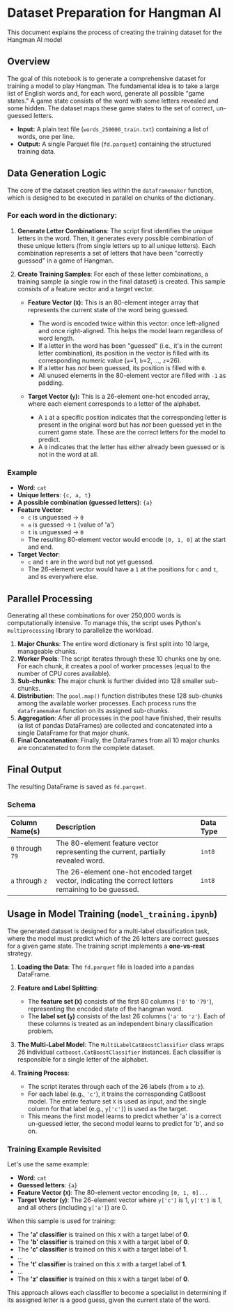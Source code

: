 # Dataset Preparation for Hangman AI

This document explains the process of creating the training dataset for the Hangman AI model

## Overview

The goal of this notebook is to generate a comprehensive dataset for training a model to play Hangman. The fundamental idea is to take a large list of English words and, for each word, generate all possible "game states." A game state consists of the word with some letters revealed and some hidden. The dataset maps these game states to the set of correct, un-guessed letters.

- **Input:** A plain text file (`words_250000_train.txt`) containing a list of words, one per line.
- **Output:** A single Parquet file (`fd.parquet`) containing the structured training data.

## Data Generation Logic

The core of the dataset creation lies within the `dataframemaker` function, which is designed to be executed in parallel on chunks of the dictionary.

### For each word in the dictionary:

1.  **Generate Letter Combinations**: The script first identifies the unique letters in the word. Then, it generates every possible combination of these unique letters (from single letters up to all unique letters). Each combination represents a set of letters that have been "correctly guessed" in a game of Hangman.

2.  **Create Training Samples**: For each of these letter combinations, a training sample (a single row in the final dataset) is created. This sample consists of a feature vector and a target vector.

    -   **Feature Vector (`X`):** This is an 80-element integer array that represents the current state of the word being guessed.
        -   The word is encoded twice within this vector: once left-aligned and once right-aligned. This helps the model learn regardless of word length.
        -   If a letter in the word has been "guessed" (i.e., it's in the current letter combination), its position in the vector is filled with its corresponding numeric value (`a`=1, `b`=2, ..., `z`=26).
        -   If a letter has *not* been guessed, its position is filled with `0`.
        -   All unused elements in the 80-element vector are filled with `-1` as padding.

    -   **Target Vector (`y`):** This is a 26-element one-hot encoded array, where each element corresponds to a letter of the alphabet.
        -   A `1` at a specific position indicates that the corresponding letter is present in the original word but has *not* been guessed yet in the current game state. These are the correct letters for the model to predict.
        -   A `0` indicates that the letter has either already been guessed or is not in the word at all.

### Example

- **Word**: `cat`
- **Unique letters**: `{c, a, t}`
- **A possible combination (guessed letters)**: `{a}`
- **Feature Vector**:
    - `c` is unguessed -> `0`
    - `a` is guessed -> `1` (value of 'a')
    - `t` is unguessed -> `0`
    - The resulting 80-element vector would encode `[0, 1, 0]` at the start and end.
- **Target Vector**:
    - `c` and `t` are in the word but not yet guessed.
    - The 26-element vector would have a `1` at the positions for `c` and `t`, and `0`s everywhere else.

## Parallel Processing

Generating all these combinations for over 250,000 words is computationally intensive. To manage this, the script uses Python's `multiprocessing` library to parallelize the workload.

1.  **Major Chunks**: The entire word dictionary is first split into 10 large, manageable chunks.
2.  **Worker Pools**: The script iterates through these 10 chunks one by one. For each chunk, it creates a pool of worker processes (equal to the number of CPU cores available).
3.  **Sub-chunks**: The major chunk is further divided into 128 smaller sub-chunks.
4.  **Distribution**: The `pool.map()` function distributes these 128 sub-chunks among the available worker processes. Each process runs the `dataframemaker` function on its assigned sub-chunks.
5.  **Aggregation**: After all processes in the pool have finished, their results (a list of pandas DataFrames) are collected and concatenated into a single DataFrame for that major chunk.
6.  **Final Concatenation**: Finally, the DataFrames from all 10 major chunks are concatenated to form the complete dataset.

## Final Output

The resulting DataFrame is saved as `fd.parquet`.

### Schema

| Column Name(s)      | Description                                                                                              | Data Type |
| :------------------ | :------------------------------------------------------------------------------------------------------- | :-------- |
| `0` through `79`    | The 80-element feature vector representing the current, partially revealed word.                         | `int8`    |
| `a` through `z`     | The 26-element one-hot encoded target vector, indicating the correct letters remaining to be guessed.      | `int8`    |

## Usage in Model Training (`model_training.ipynb`)

The generated dataset is designed for a multi-label classification task, where the model must predict which of the 26 letters are correct guesses for a given game state. The training script implements a **one-vs-rest** strategy.

1.  **Loading the Data**: The `fd.parquet` file is loaded into a pandas DataFrame.

2.  **Feature and Label Splitting**:
    -   The **feature set (`X`)** consists of the first 80 columns (`'0'` to `'79'`), representing the encoded state of the hangman word.
    -   The **label set (`y`)** consists of the last 26 columns (`'a'` to `'z'`). Each of these columns is treated as an independent binary classification problem.

3.  **The Multi-Label Model**: The `MultiLabelCatBoostClassifier` class wraps 26 individual `catboost.CatBoostClassifier` instances. Each classifier is responsible for a single letter of the alphabet.

4.  **Training Process**:
    -   The script iterates through each of the 26 labels (from `a` to `z`).
    -   For each label (e.g., `'c'`), it trains the corresponding CatBoost model. The entire feature set `X` is used as input, and the single column for that label (e.g., `y['c']`) is used as the target.
    -   This means the first model learns to predict whether 'a' is a correct un-guessed letter, the second model learns to predict for 'b', and so on.

### Training Example Revisited

Let's use the same example:
- **Word**: `cat`
- **Guessed letters**: `{a}`
- **Feature Vector (`X`)**: The 80-element vector encoding `[0, 1, 0]...`
- **Target Vector (`y`)**: The 26-element vector where `y['c']` is 1, `y['t']` is 1, and all others (including `y['a']`) are 0.

When this sample is used for training:
- The **'a' classifier** is trained on this `X` with a target label of **0**.
- The **'b' classifier** is trained on this `X` with a target label of **0**.
- The **'c' classifier** is trained on this `X` with a target label of **1**.
- ...
- The **'t' classifier** is trained on this `X` with a target label of **1**.
- ...
- The **'z' classifier** is trained on this `X` with a target label of **0**.

This approach allows each classifier to become a specialist in determining if its assigned letter is a good guess, given the current state of the word. 
